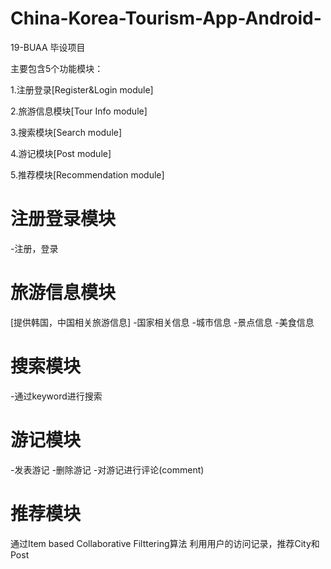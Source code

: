 # China-Korea-Tourism-App-Android-
19-BUAA 毕设项目

主要包含5个功能模块：

1.注册登录[Register&Login module]

2.旅游信息模块[Tour Info module]

3.搜索模块[Search module]

4.游记模块[Post module]

5.推荐模块[Recommendation module]

# 注册登录模块
-注册，登录

# 旅游信息模块
[提供韩国，中国相关旅游信息]
-国家相关信息
-城市信息
-景点信息
-美食信息

# 搜索模块
-通过keyword进行搜索

# 游记模块
-发表游记
-删除游记
-对游记进行评论(comment)

# 推荐模块
通过Item based Collaborative Filttering算法
利用用户的访问记录，推荐City和Post
